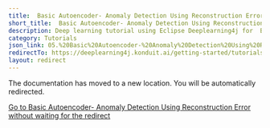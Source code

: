 ```yaml
---
title:  Basic Autoencoder- Anomaly Detection Using Reconstruction Error
short_title:  Basic Autoencoder- Anomaly Detection Using Reconstruction Error
description: Deep learning tutorial using Eclipse Deeplearning4j for  Basic Autoencoder- Anomaly Detection Using Reconstruction Error
category: Tutorials
json_link: 05.%20Basic%20Autoencoder-%20Anomaly%20Detection%20Using%20Reconstruction%20Error.json
redirectTo: https://deeplearning4j.konduit.ai/getting-started/tutorials/basic-autoencoder
layout: redirect
---
```


The documentation has moved to a new location. You will be automatically redirected.
            
[Go to  Basic Autoencoder- Anomaly Detection Using Reconstruction Error without waiting for the redirect](https://deeplearning4j.konduit.ai/getting-started/tutorials/basic-autoencoder)

        